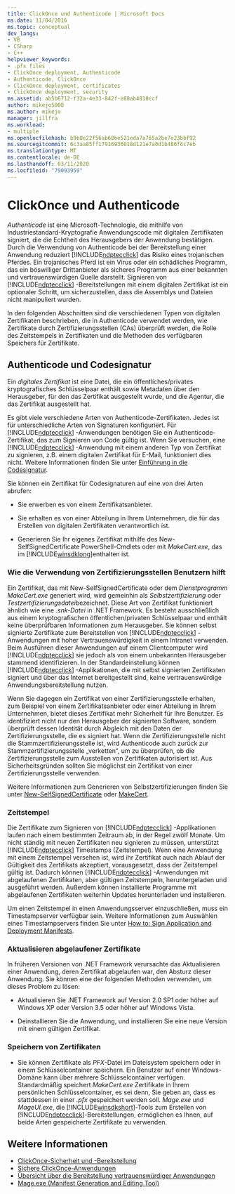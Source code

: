 ```yaml
---
title: ClickOnce und Authenticode | Microsoft Docs
ms.date: 11/04/2016
ms.topic: conceptual
dev_langs:
- VB
- CSharp
- C++
helpviewer_keywords:
- .pfx files
- ClickOnce deployment, Authenticode
- Authenticode, ClickOnce
- ClickOnce deployment, certificates
- ClickOnce deployment, security
ms.assetid: ab5b6712-f32a-4e33-842f-e88ab4818ccf
author: mikejo5000
ms.author: mikejo
manager: jillfra
ms.workload:
- multiple
ms.openlocfilehash: b9b0e22f56ab68be521eda7a765a2be7e23bbf92
ms.sourcegitcommit: 6c3aa85ff17916936018d121e7a0d1b486f6c7eb
ms.translationtype: MT
ms.contentlocale: de-DE
ms.lasthandoff: 03/11/2020
ms.locfileid: "79093959"
---
```

# <a name="clickonce-and-authenticode"></a>ClickOnce und Authenticode
*Authenticode* ist eine Microsoft-Technologie, die mithilfe von Industriestandard-Kryptografie Anwendungscode mit digitalen Zertifikaten signiert, die die Echtheit des Herausgebers der Anwendung bestätigen. Durch die Verwendung von Authenticode bei der Bereitstellung einer Anwendung reduziert [!INCLUDE[ndptecclick](../deployment/includes/ndptecclick_md.md)] das Risiko eines trojanischen Pferdes. Ein trojanisches Pferd ist ein Virus oder ein schädliches Programm, das ein böswilliger Drittanbieter als sicheres Programm aus einer bekannten und vertrauenswürdigen Quelle darstellt. Signieren von [!INCLUDE[ndptecclick](../deployment/includes/ndptecclick_md.md)] -Bereitstellungen mit einem digitalen Zertifikat ist ein optionaler Schritt, um sicherzustellen, dass die Assemblys und Dateien nicht manipuliert wurden.

 In den folgenden Abschnitten sind die verschiedenen Typen von digitalen Zertifikaten beschrieben, die in Authenticode verwendet werden, wie Zertifikate durch Zertifizierungsstellen (CAs) überprüft werden, die Rolle des Zeitstempels in Zertifikaten und die Methoden des verfügbaren Speichers für Zertifikate.

## <a name="authenticode-and-code-signing"></a>Authenticode und Codesignatur
 Ein *digitales Zertifikat* ist eine Datei, die ein öffentliches/privates kryptografisches Schlüsselpaar enthält sowie Metadaten über den Herausgeber, für den das Zertifikat ausgestellt wurde, und die Agentur, die das Zertifikat ausgestellt hat.

 Es gibt viele verschiedene Arten von Authenticode-Zertifikaten. Jedes ist für unterschiedliche Arten von Signaturen konfiguriert. Für [!INCLUDE[ndptecclick](../deployment/includes/ndptecclick_md.md)] -Anwendungen benötigen Sie ein Authenticode-Zertifikat, das zum Signieren von Code gültig ist. Wenn Sie versuchen, eine [!INCLUDE[ndptecclick](../deployment/includes/ndptecclick_md.md)] -Anwendung mit einem anderen Typ von Zertifikat zu signieren, z.B. einem digitalen Zertifikat für E-Mail, funktioniert dies nicht. Weitere Informationen finden Sie unter [Einführung in die Codesignatur](/windows/desktop/seccrypto/cryptography-tools).

 Sie können ein Zertifikat für Codesignaturen auf eine von drei Arten abrufen:

- Sie erwerben es von einem Zertifikatsanbieter.

- Sie erhalten es von einer Abteilung in Ihrem Unternehmen, die für das Erstellen von digitalen Zertifikaten verantwortlich ist.

- Generieren Sie Ihr eigenes Zertifikat mithilfe des New-SelfSignedCertificate PowerShell-Cmdlets oder mit *MakeCert.exe*, das im [!INCLUDE[winsdklong](../deployment/includes/winsdklong_md.md)]enthalten ist.

### <a name="how-using-certificate-authorities-helps-users"></a>Wie die Verwendung von Zertifizierungsstellen Benutzern hilft
 Ein Zertifikat, das mit New-SelfSignedCertificate oder dem *Dienstprogramm MakeCert.exe* generiert wird, wird gemeinhin als *Selbstzertifizierung* oder *Testzertifizierungsdatei*bezeichnet. Diese Art von Zertifikat funktioniert ähnlich wie eine *.snk-Datei* in .NET Framework. Es besteht ausschließlich aus einem kryptografischen öffentlichen/privaten Schlüsselpaar und enthält keine überprüfbaren Informationen zum Herausgeber. Sie können selbst signierte Zertifikate zum Bereitstellen von [!INCLUDE[ndptecclick](../deployment/includes/ndptecclick_md.md)] -Anwendungen mit hoher Vertrauenswürdigkeit in einem Intranet verwenden. Beim Ausführen dieser Anwendungen auf einem Clientcomputer wird [!INCLUDE[ndptecclick](../deployment/includes/ndptecclick_md.md)] sie jedoch als von einem unbekannten Herausgeber stammend identifizieren. In der Standardeinstellung können [!INCLUDE[ndptecclick](../deployment/includes/ndptecclick_md.md)] -Applikationen, die mit selbst signierten Zertifikaten signiert und über das Internet bereitgestellt sind, keine vertrauenswürdige Anwendungsbereitstellung nutzen.

 Wenn Sie dagegen ein Zertifikat von einer Zertifizierungsstelle erhalten, zum Beispiel von einem Zertifikatsanbieter oder einer Abteilung in Ihrem Unternehmen, bietet dieses Zertifikat mehr Sicherheit für Ihre Benutzer. Es identifiziert nicht nur den Herausgeber der signierten Software, sondern überprüft dessen Identität durch Abgleich mit den Daten der Zertifizierungsstelle, die es signiert hat. Wenn die Zertifizierungsstelle nicht die Stammzertifizierungsstelle ist, wird Authenticode auch zurück zur Stammzertifizierungsstelle „verketten“, um zu überprüfen, ob die Zertifizierungsstelle zum Ausstellen von Zertifikaten autorisiert ist. Aus Sicherheitsgründen sollten Sie möglichst ein Zertifikat von einer Zertifizierungsstelle verwenden.

 Weitere Informationen zum Generieren von Selbstzertifizierungen finden Sie unter [New-SelfSignedCertificate](https://technet.microsoft.com/itpro/powershell/windows/pkiclient/new-selfsignedcertificate) oder [MakeCert](/windows/desktop/SecCrypto/makecert).

### <a name="timestamps"></a>Zeitstempel
 Die Zertifikate zum Signieren von [!INCLUDE[ndptecclick](../deployment/includes/ndptecclick_md.md)] -Applikationen laufen nach einem bestimmten Zeitraum ab, in der Regel zwölf Monate. Um nicht ständig mit neuen Zertifikaten neu signieren zu müssen, unterstützt [!INCLUDE[ndptecclick](../deployment/includes/ndptecclick_md.md)] Timestamps (Zeitstempel). Wenn eine Anwendung mit einem Zeitstempel versehen ist, wird ihr Zertifikat auch nach Ablauf der Gültigkeit des Zertifikats akzeptiert, vorausgesetzt, dass der Zeitstempel gültig ist. Dadurch können [!INCLUDE[ndptecclick](../deployment/includes/ndptecclick_md.md)] -Anwendungen mit abgelaufenen Zertifikaten, aber gültigen Zeitstempeln, heruntergeladen und ausgeführt werden. Außerdem können installierte Programme mit abgelaufenen Zertifikaten weiterhin Updates herunterladen und installieren.

 Um einen Zeitstempel in einen Anwendungsserver einzuschließen, muss ein Timestampserver verfügbar sein. Weitere Informationen zum Auswählen eines Timestampservers finden Sie unter [How to: Sign Application and Deployment Manifests](../ide/how-to-sign-application-and-deployment-manifests.md).

### <a name="update-expired-certificates"></a>Aktualisieren abgelaufener Zertifikate
 In früheren Versionen von .NET Framework verursachte das Aktualisieren einer Anwendung, deren Zertifikat abgelaufen war, den Absturz dieser Anwendung. Sie können eine der folgenden Methoden verwenden, um dieses Problem zu lösen:

- Aktualisieren Sie .NET Framework auf Version 2.0 SP1 oder höher auf Windows XP oder Version 3.5 oder höher auf Windows Vista.

- Deinstallieren Sie die Anwendung, und installieren Sie eine neue Version mit einem gültigen Zertifikat.

### <a name="store-certificates"></a>Speichern von Zertifikaten

- Sie können Zertifikate als *PFX*-Datei im Dateisystem speichern oder in einem Schlüsselcontainer speichern. Ein Benutzer auf einer Windows-Domäne kann über mehrere Schlüsselcontainer verfügen. Standardmäßig speichert *MakeCert.exe* Zertifikate in Ihrem persönlichen Schlüsselcontainer, es sei denn, Sie geben an, dass es stattdessen in einer *.pfx* gespeichert werden soll. *Mage.exe* und *MageUI.exe*, die [!INCLUDE[winsdkshort](../debugger/debug-interface-access/includes/winsdkshort_md.md)]-Tools zum Erstellen von [!INCLUDE[ndptecclick](../deployment/includes/ndptecclick_md.md)]-Bereitstellungen, ermöglichen es Ihnen, auf beide Arten gespeicherte Zertifikate zu verwenden.

## <a name="see-also"></a>Weitere Informationen
- [ClickOnce-Sicherheit und -Bereitstellung](../deployment/clickonce-security-and-deployment.md)
- [Sichere ClickOnce-Anwendungen](../deployment/securing-clickonce-applications.md)
- [Übersicht über die Bereitstellung vertrauenswürdiger Anwendungen](../deployment/trusted-application-deployment-overview.md)
- [Mage.exe (Manifest Generation and Editing Tool)](/dotnet/framework/tools/mage-exe-manifest-generation-and-editing-tool)
